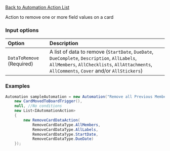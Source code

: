 [Back to Automation Action List](Automation-Engine#actions)

Action to remove one or more field values on a card

### Input options
| Option| Description |
|:---|:---|
| `DataToRemove` (Required) | A list of data to remove (`StartDate`, `DueDate`, `DueComplete`, `Description`, `AllLabels`, `AllMembers`, `AllChecklists`, `AllAttachments`, `AllComments`, `Cover` and/or `AllStickers`) | 

### Examples

```cs
Automation sampleAutomation = new Automation("Remove all Previous Members, Labels and Start/Due Dates when card is moved to board from another",
    new CardMovedToBoardTrigger(),
    null, //No conditions
    new List<IAutomationAction>
    {
        new RemoveCardDataAction(
            RemoveCardDataType.AllMembers, 
            RemoveCardDataType.AllLabels, 
            RemoveCardDataType.StartDate,
            RemoveCardDataType.DueDate)
    });
```